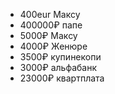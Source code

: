 - 400eur Максу
- 400000₽ папе
- 5000₽ Максу
- 4000₽ Женюре
- 3500₽ купинекопи
- 3000₽ альфабанк
- 23000₽ квартплата